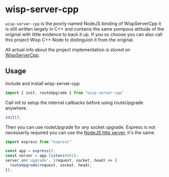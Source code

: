 # wisp-server-cpp
`wisp-server-cpp` is the poorly named NodeJS binding of WispServerCpp it is still written largely in C++ and contains the same pompous attitude of the original with little evidence to back it up. If you so choose you can also call this project Wisp C++ Node to distinguish it from the original.

All actual info about the project implementation is stored on [WispServerCpp](https://github.com/FoxMoss/WispServerCpp).

## Usage

Include and install wisp-server-cpp
```js
import { init, routeUpgrade } from "wisp-server-cpp"
```

Call init to setup the internal callbacks before using routeUpgrade anywhere.
```js
init();
```

Then you can use routeUpgrade for any socket upgrade. Express is not necessarily required you can use the [NodeJS http server](https://nodejs.org/api/http.html#class-httpserver), it's the same.
```js
import express from "express"

const app = express();
const server = app.listen(6001);
server.on('upgrade', (request, socket, head) => {
  routeUpgrade(request, socket, head);
});
```
